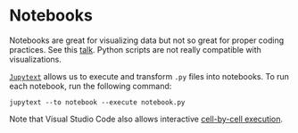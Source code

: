 # Notebooks

Notebooks are great for visualizing data but not so great for proper coding practices. See this [talk](https://www.youtube.com/watch?v=7jiPeIFXb6U). Python scripts are not really compatible with visualizations.

[`Jupytext`](https://github.com/mwouts/jupytext) allows us to execute and transform `.py` files into notebooks. To run each notebook, run the following command:

```script
jupytext --to notebook --execute notebook.py
```

Note that Visual Studio Code also allows interactive [cell-by-cell execution](https://code.visualstudio.com/docs/python/jupyter-support-py).

